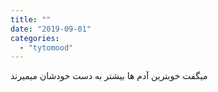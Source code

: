 ```yaml
---
title: ""
date: "2019-09-01"
categories: 
  - "tytomood"
---
```


میگفت خوبترین آدم ها بیشتر به دست خودشان میمیرند
